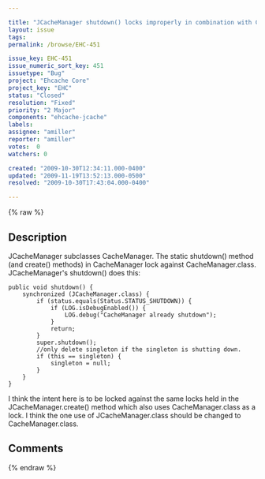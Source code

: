 ```yaml
---

title: "JCacheManager shutdown() locks improperly in combination with CacheManager.shutdown()"
layout: issue
tags: 
permalink: /browse/EHC-451

issue_key: EHC-451
issue_numeric_sort_key: 451
issuetype: "Bug"
project: "Ehcache Core"
project_key: "EHC"
status: "Closed"
resolution: "Fixed"
priority: "2 Major"
components: "ehcache-jcache"
labels: 
assignee: "amiller"
reporter: "amiller"
votes:  0
watchers: 0

created: "2009-10-30T12:34:11.000-0400"
updated: "2009-11-19T13:52:13.000-0500"
resolved: "2009-10-30T17:43:04.000-0400"

---
```




{% raw %}



## Description

<div markdown="1" class="description">

JCacheManager subclasses CacheManager.  The static shutdown() method (and create() methods) in CacheManager lock against CacheManager.class.  JCacheManager's shutdown() does this:

    public void shutdown() {
        synchronized (JCacheManager.class) {
            if (status.equals(Status.STATUS_SHUTDOWN)) {
                if (LOG.isDebugEnabled()) {
                    LOG.debug("CacheManager already shutdown");
                }
                return;
            }
            super.shutdown();
            //only delete singleton if the singleton is shutting down.
            if (this == singleton) {
                singleton = null;
            }
        }
    }

I think the intent here is to be locked against the same locks held in the JCacheManager.create() method which also uses CacheManager.class as a lock.  I think the one use of JCacheManager.class should be changed to CacheManager.class.


</div>

## Comments



{% endraw %}
